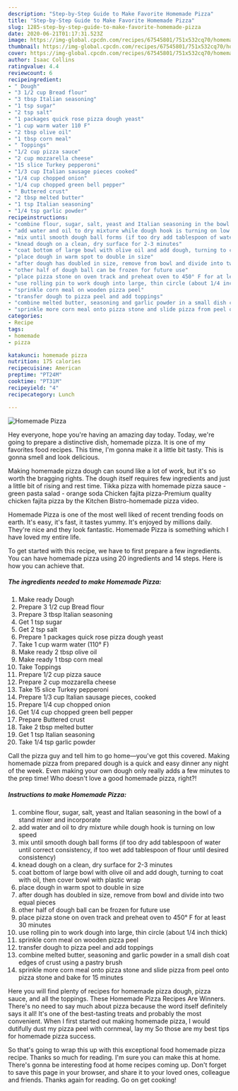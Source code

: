 ```yaml
---
description: "Step-by-Step Guide to Make Favorite Homemade Pizza"
title: "Step-by-Step Guide to Make Favorite Homemade Pizza"
slug: 1285-step-by-step-guide-to-make-favorite-homemade-pizza
date: 2020-06-21T01:17:31.523Z
image: https://img-global.cpcdn.com/recipes/67545801/751x532cq70/homemade-pizza-recipe-main-photo.jpg
thumbnail: https://img-global.cpcdn.com/recipes/67545801/751x532cq70/homemade-pizza-recipe-main-photo.jpg
cover: https://img-global.cpcdn.com/recipes/67545801/751x532cq70/homemade-pizza-recipe-main-photo.jpg
author: Isaac Collins
ratingvalue: 4.4
reviewcount: 6
recipeingredient:
- " Dough"
- "3 1/2 cup Bread flour"
- "3 tbsp Italian seasoning"
- "1 tsp sugar"
- "2 tsp salt"
- "1 packages quick rose pizza dough yeast"
- "1 cup warm water 110 F"
- "2 tbsp olive oil"
- "1 tbsp corn meal"
- " Toppings"
- "1/2 cup pizza sauce"
- "2 cup mozzarella cheese"
- "15 slice Turkey pepperoni"
- "1/3 cup Italian sausage pieces cooked"
- "1/4 cup chopped onion"
- "1/4 cup chopped green bell pepper"
- " Buttered crust"
- "2 tbsp melted butter"
- "1 tsp Italian seasoning"
- "1/4 tsp garlic powder"
recipeinstructions:
- "combine flour, sugar, salt, yeast and Italian seasoning in the bowl of a stand mixer and incorporate"
- "add water and oil to dry mixture while dough hook is turning on low speed"
- "mix until smooth dough ball forms (if too dry add tablespoon of water until correct consistency, if too wet add tablespoon of flour until desired consistency)"
- "knead dough on a clean, dry surface for 2-3 minutes"
- "coat bottom of large bowl with olive oil and add dough, turning to coat with oil, then cover bowl with plastic wrap"
- "place dough in warm spot to double in size"
- "after dough has doubled in size, remove from bowl and divide into two equal pieces"
- "other half of dough ball can be frozen for future use"
- "place pizza stone on oven track and preheat oven to 450° F for at least 30 minutes"
- "use rolling pin to work dough into large, thin circle (about 1/4 inch thick)"
- "sprinkle corn meal on wooden pizza peel"
- "transfer dough to pizza peel and add toppings"
- "combine melted butter, seasoning and garlic powder in a small dish coat edges of crust using a pastry brush"
- "sprinkle more corn meal onto pizza stone and slide pizza from peel onto pizza stone and bake for 15 minutes"
categories:
- Recipe
tags:
- homemade
- pizza

katakunci: homemade pizza 
nutrition: 175 calories
recipecuisine: American
preptime: "PT24M"
cooktime: "PT31M"
recipeyield: "4"
recipecategory: Lunch

---
```



![Homemade Pizza](https://img-global.cpcdn.com/recipes/67545801/751x532cq70/homemade-pizza-recipe-main-photo.jpg)

Hey everyone, hope you're having an amazing day today. Today, we're going to prepare a distinctive dish, homemade pizza. It is one of my favorites food recipes. This time, I'm gonna make it a little bit tasty. This is gonna smell and look delicious.

Making homemade pizza dough can sound like a lot of work, but it&#39;s so worth the bragging rights. The dough itself requires few ingredients and just a little bit of rising and rest time. Tikka pizza with homemade pizza sauce - green pasta salad - orange soda Chicken fajita pizza-Premium quality chicken fajita pizza by the Kitchen Bistro-homemade pizza video.

Homemade Pizza is one of the most well liked of recent trending foods on earth. It's easy, it's fast, it tastes yummy. It's enjoyed by millions daily. They're nice and they look fantastic. Homemade Pizza is something which I have loved my entire life.


To get started with this recipe, we have to first prepare a few ingredients. You can have homemade pizza using 20 ingredients and 14 steps. Here is how you can achieve that.

<!--inarticleads1-->

##### The ingredients needed to make Homemade Pizza:

1. Make ready  Dough
1. Prepare 3 1/2 cup Bread flour
1. Prepare 3 tbsp Italian seasoning
1. Get 1 tsp sugar
1. Get 2 tsp salt
1. Prepare 1 packages quick rose pizza dough yeast
1. Take 1 cup warm water (110° F)
1. Make ready 2 tbsp olive oil
1. Make ready 1 tbsp corn meal
1. Take  Toppings
1. Prepare 1/2 cup pizza sauce
1. Prepare 2 cup mozzarella cheese
1. Take 15 slice Turkey pepperoni
1. Prepare 1/3 cup Italian sausage pieces, cooked
1. Prepare 1/4 cup chopped onion
1. Get 1/4 cup chopped green bell pepper
1. Prepare  Buttered crust
1. Take 2 tbsp melted butter
1. Get 1 tsp Italian seasoning
1. Take 1/4 tsp garlic powder


Call the pizza guy and tell him to go home—you&#39;ve got this covered. Making homemade pizza from prepared dough is a quick and easy dinner any night of the week. Even making your own dough only really adds a few minutes to the prep time! Who doesn&#39;t love a good homemade pizza, right?! 

<!--inarticleads2-->

##### Instructions to make Homemade Pizza:

1. combine flour, sugar, salt, yeast and Italian seasoning in the bowl of a stand mixer and incorporate
1. add water and oil to dry mixture while dough hook is turning on low speed
1. mix until smooth dough ball forms (if too dry add tablespoon of water until correct consistency, if too wet add tablespoon of flour until desired consistency)
1. knead dough on a clean, dry surface for 2-3 minutes
1. coat bottom of large bowl with olive oil and add dough, turning to coat with oil, then cover bowl with plastic wrap
1. place dough in warm spot to double in size
1. after dough has doubled in size, remove from bowl and divide into two equal pieces
1. other half of dough ball can be frozen for future use
1. place pizza stone on oven track and preheat oven to 450° F for at least 30 minutes
1. use rolling pin to work dough into large, thin circle (about 1/4 inch thick)
1. sprinkle corn meal on wooden pizza peel
1. transfer dough to pizza peel and add toppings
1. combine melted butter, seasoning and garlic powder in a small dish coat edges of crust using a pastry brush
1. sprinkle more corn meal onto pizza stone and slide pizza from peel onto pizza stone and bake for 15 minutes


Here you will find plenty of recipes for homemade pizza dough, pizza sauce, and all the toppings. These Homemade Pizza Recipes Are Winners. There&#39;s no need to say much about pizza because the word itself definitely says it all! It&#39;s one of the best-tasting treats and probably the most convenient. When I first started out making homemade pizza, I would dutifully dust my pizza peel with cornmeal, lay my So those are my best tips for homemade pizza success. 

So that's going to wrap this up with this exceptional food homemade pizza recipe. Thanks so much for reading. I'm sure you can make this at home. There's gonna be interesting food at home recipes coming up. Don't forget to save this page in your browser, and share it to your loved ones, colleague and friends. Thanks again for reading. Go on get cooking!
